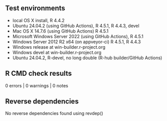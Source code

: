 ## Test environments

* local OS X install, R 4.4.2
* Ubuntu 24.04.2 (using GitHub Actions), R 4.5.1, R 4.4.3, devel
* Mac OS X 14.7.6 (using GitHub Actions) R 4.5.1
* Microsoft Windows Server 2022 (using GitHub Actions), R 4.5.1
* Windows Server 2012 R2 x64 (on appveyor-ci) R 4.5.1, R 4.4.3
* Windows release at win-builder.r-project.org
* Windows devel at win-builder.r-project.org
* Ubuntu 24.04.2, R-devel, no long double (R-hub builder/GitHub Actions)

## R CMD check results

0 errors | 0 warnings | 0 notes

## Reverse dependencies
	
No reverse dependencies found using revdep()
